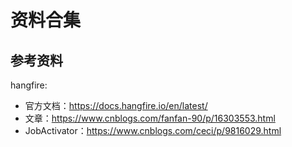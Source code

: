 # 资料合集


## 参考资料
hangfire:
- 官方文档：https://docs.hangfire.io/en/latest/
- 文章：https://www.cnblogs.com/fanfan-90/p/16303553.html
- JobActivator：https://www.cnblogs.com/ceci/p/9816029.html
